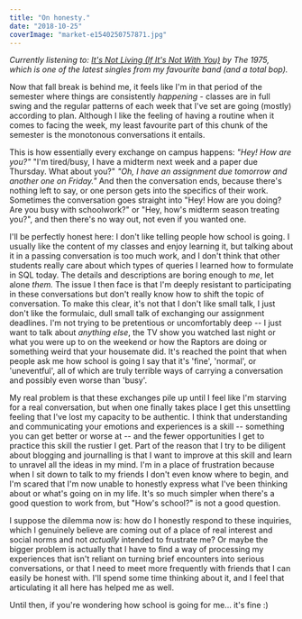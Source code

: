 ```yaml
---
title: "On honesty."
date: "2018-10-25"
coverImage: "market-e1540250757871.jpg"
---
```


_Currently listening to: [It's Not Living (If It's Not With You)](https://www.youtube.com/watch?v=r-14ylqaQC0) by The 1975, which is one of the latest singles from my favourite band (and a total bop)._

Now that fall break is behind me, it feels like I'm in that period of the semester where things are consistently _happening_ \- classes are in full swing and the regular patterns of each week that I've set are going (mostly) according to plan. Although I like the feeling of having a routine when it comes to facing the week, my least favourite part of this chunk of the semester is the monotonous conversations it entails.

This is how essentially every exchange on campus happens: _"Hey! How are you?"_ "I'm tired/busy, I have a midterm next week and a paper due Thursday. What about you?" _"Oh, I have an assignment due tomorrow and another one on Friday."_ And then the conversation ends, because there's nothing left to say, or one person gets into the specifics of their work. Sometimes the conversation goes straight into "Hey! How are you doing? Are you busy with schoolwork?" or "Hey, how's midterm season treating you?", and then there's no way out, not even if you wanted one.

I'll be perfectly honest here: I don't like telling people how school is going. I usually like the content of my classes and enjoy learning it, but talking about it in a passing conversation is too much work, and I don't think that other students really care about which types of queries I learned how to formulate in SQL today. The details and descriptions are boring enough to _me_, let alone _them._ The issue I then face is that I'm deeply resistant to participating in these conversations but don't really know how to shift the topic of conversation. To make this clear, it's not that I don't like small talk, I just don't like the formulaic, dull small talk of exchanging our assignment deadlines. I'm not trying to be pretentious or uncomfortably deep -- I just want to talk about _anything else_, the TV show you watched last night or what you were up to on the weekend or how the Raptors are doing or something weird that your housemate did. It's reached the point that when people ask me how school is going I say that it's 'fine', 'normal', or 'uneventful', all of which are truly terrible ways of carrying a conversation and possibly even worse than 'busy'.

My real problem is that these exchanges pile up until I feel like I'm starving for a real conversation, but when one finally takes place I get this unsettling feeling that I've lost my capacity to be authentic. I think that understanding and communicating your emotions and experiences is a skill -- something you can get better or worse at -- and the fewer opportunities I get to practice this skill the rustier I get. Part of the reason that I try to be diligent about blogging and journalling is that I want to improve at this skill and learn to unravel all the ideas in my mind. I'm in a place of frustration because when I sit down to talk to my friends I don't even know where to begin, and I'm scared that I'm now unable to honestly express what I've been thinking about or what's going on in my life. It's so much simpler when there's a good question to work from, but "How's school?" is not a good question.

I suppose the dilemma now is: how do I honestly respond to these inquiries, which I genuinely believe are coming out of a place of real interest and social norms and not _actually_ intended to frustrate me? Or maybe the bigger problem is actually that I have to find a way of processing my experiences that isn't reliant on turning brief encounters into serious conversations, or that I need to meet more frequently with friends that I can easily be honest with. I'll spend some time thinking about it, and I feel that articulating it all here has helped me as well.

Until then, if you're wondering how school is going for me... it's fine :)
